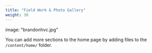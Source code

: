 ```yaml
---
title: "Field Work & Photo Gallery"
weight: 30
---
```


image: "brandonhvc.jpg"

You can add more sections to the home page by adding files to the `/content/home/` folder.
